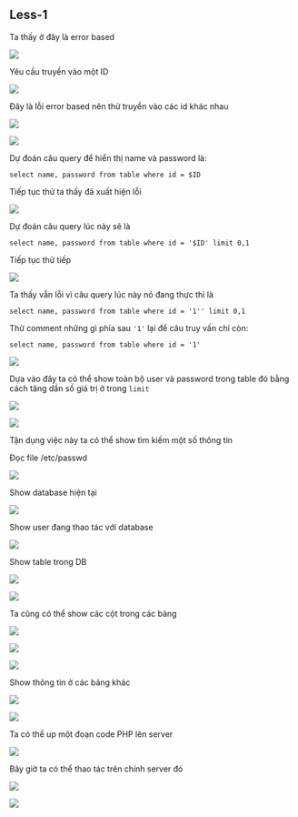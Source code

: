 ## Less-1

Ta thấy ở đây là error based

![](../images/sqli-labs/Less-1-5/l11.png)

Yêu cầu truyền vào một ID

![](../images/sqli-labs/Less-1-5/l12.png)

Đây là lỗi error based nên thử truyền vào các id khác nhau

![](../images/sqli-labs/Less-1-5/l13.png)

![](../images/sqli-labs/Less-1-5/l14.png)

Dự đoán câu query để hiển thị name và password là:

```
select name, password from table where id = $ID
```
Tiếp tục thử ta thấy đã xuất hiện lỗi

![](../images/sqli-labs/Less-1-5/l15.png)

Dự đoán câu query lúc này sẽ là

```
select name, password from table where id = '$ID' limit 0,1
```

Tiếp tục thử tiếp

![](../images/sqli-labs/Less-1-5/l16.png)

Ta thấy vẫn lỗi vì câu query lúc này nó đang thực thi là

```
select name, password from table where id = '1'' limit 0,1
```

Thử comment những gì phía sau `'1'` lại để câu truy vấn chỉ còn:

```
select name, password from table where id = '1'
```

![](../images/sqli-labs/Less-1-5/l17.png)

Dựa vào đây ta có thể show toàn bộ user và password trong table đó bằng cách tăng dần số giá trị ở trong `limit`

![](../images/sqli-labs/Less-1-5/l18.png)

![](../images/sqli-labs/Less-1-5/l19.png)

Tận dụng việc này ta có thể show tìm kiếm một số thông tin

Đọc file /etc/passwd

![](../images/sqli-labs/Less-1-5/l114.png)

Show database hiện tại

![](../images/sqli-labs/Less-1-5/l112.png)

Show user đang thao tác với database

![](../images/sqli-labs/Less-1-5/l113.png)

Show table trong DB 

![](../images/sqli-labs/Less-1-5/l116.png)

![](../images/sqli-labs/Less-1-5/l117.png)

Ta cũng có thể show các cột trong các bảng

![](../images/sqli-labs/Less-1-5/l118.png)

![](../images/sqli-labs/Less-1-5/l119.png)

![](../images/sqli-labs/Less-1-5/l120.png)

Show thông tin ở các bảng khác

![](../images/sqli-labs/Less-1-5/l121.png)

![](../images/sqli-labs/Less-1-5/l122.png)

Ta có thể up một đoạn code PHP lên server

![](../images/sqli-labs/Less-1-5/l123.png)

Bây giờ ta có thể thao tác trên chính server đó

![](../images/sqli-labs/Less-1-5/l123.png)

![](../images/sqli-labs/Less-1-5/l124.png)